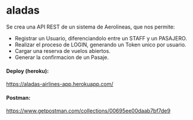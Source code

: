 # aladas

Se crea una API REST de un sistema de Aerolineas, que nos permite:
- Registrar un Usuario, diferenciandolo entre un STAFF y un PASAJERO.
- Realizar el proceso de LOGIN, generando un Token unico por usuario.
- Cargar una reserva de vuelos abiertos.
- Generar la confirmacion de un Pasaje.

#### Deploy (heroku):
https://aladas-airlines-app.herokuapp.com/

#### Postman:
https://www.getpostman.com/collections/00695ee00daab7bf7de9

